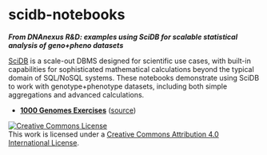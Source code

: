 # scidb-notebooks
***From DNAnexus R&D: examples using SciDB for scalable statistical analysis of geno+pheno datasets***

[SciDB](http://www.paradigm4.com/) is a scale-out DBMS designed for scientific use cases, with built-in capabilities for sophisticated mathematical calculations beyond the typical domain of SQL/NoSQL systems. These notebooks demonstrate using SciDB to work with genotype+phenotype datasets, including both simple aggregations and advanced calculations.

- [**1000 Genomes Exercises**](http://htmlpreview.github.io/?https://github.com/dnanexus-rnd/scidb-notebooks/blob/master/1000G.html) ([source](https://github.com/dnanexus-rnd/scidb-notebooks/blob/master/1000G.Rmd))

<a rel="license" href="http://creativecommons.org/licenses/by/4.0/"><img alt="Creative Commons License" style="border-width:0" src="https://i.creativecommons.org/l/by/4.0/88x31.png" /></a><br />This work is licensed under a <a rel="license" href="http://creativecommons.org/licenses/by/4.0/">Creative Commons Attribution 4.0 International License</a>.
